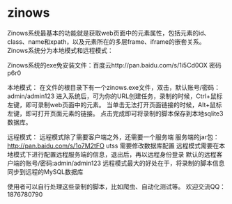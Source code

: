 # zinows
Zinows系统最基本的功能就是获取web页面中的元素属性，包括元素的id、class、name和xpath，以及元素所在的多层frame、iframe的嵌套关系。
Zinows系统分为本地模式和远程模式：

Zinows系统的exe免安装文件：百度云http://pan.baidu.com/s/1i5Cd0OX 密码p6r0

本地模式：
在文件的根目录下有一个zinows.exe文件，双击，默认账号/密码：admin/admin123
进入系统后，可为你的URL创建任务，录制的时候，Ctrl+鼠标左键，即可录制web页面中的元素。
当单击无法打开页面链接的时候，Alt+鼠标左键，即可打开页面元素的链接。
点击完成即可将录制的脚本保存到本地sqlite3数据库。

远程模式：
远程模式除了需要客户端之外，还需要一个服务端
服务端的jar包：http://pan.baidu.com/s/1o7M2tFO utss   需要修改数据库配置
远程模式需要在本地模式下进行配置远程服务端的信息，退出后，再以远程身份登录
默认的远程客户端的账号/密码:admin/admin123
远程模式最大的好处在于，将录制的脚本信息同步到远程的MySQL数据库

使用者可以自行处理这些录制的脚本，比如爬虫、自动化测试等。
欢迎交流QQ：1876780790
